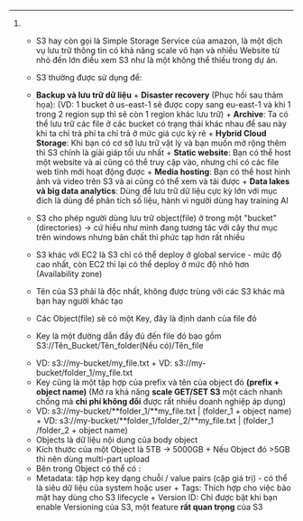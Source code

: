 
---
1. - S3 hay còn gọi là Simple Storage Service của amazon, là một dịch vụ lưu trữ thông tin có khả năng scale vô hạn và nhiều Website từ nhỏ đến lớn điều xem S3 như là một không thể thiếu trong dự án.
    
    - S3 thường được sử dụng để:
    
    + **Backup và lưu trữ dữ liệu** + **Disaster recovery** (Phục hồi sau thảm họa): (VD: 1 bucket ở us-east-1 sẽ được copy sang eu-east-1 và khi 1 trong 2 region sụp thì sẽ còn 1 region khác lưu trữ) + **Archive**: Ta có thể lưu trữ các file ở các bucket có trạng thái khác nhau để sau này khi ta chỉ trả phí ta chỉ trả ở mức giá cực kỳ rẻ + **Hybrid Cloud Storage**: Khi bạn có cơ sỡ lưu trữ vật lý và bạn muốn mở rộng thêm thì S3 chính là giải giáp tối ưu nhất + **Static website**: Bạn có thể host một website và ai cũng có thể truy cập vào, nhưng chỉ có các file web tĩnh mới hoạt động được + **Media hosting**: Bạn có thể host hình ảnh và video trên S3 và ai cũng có thể xem và tải được + **Data lakes và big data analytics**: Dùng để lưu trữ dữ liệu cực kỳ lớn với mục đích là dùng để phân tích số liệu, hành vi người dùng hay training AI
    
    - S3 cho phép người dùng lưu trữ object(file) ở trong một "bucket"(directories) -> cứ hiểu như mình đang tương tác với cây thư mục trên windows nhưng bản chất thì phức tạp hơn rất nhiều
    
    - S3 khác với EC2 là S3 chỉ có thể deploy ở global service - mức độ cao nhất, còn EC2 thì lại có thể deploy ở mức độ nhỏ hơn (Availability zone)
    
    - Tên của S3 phải là độc nhất, không được trùng với các S3 khác mà bạn hay người khác tạo
    
    
    - Các Object(file) sẽ có một Key, đây là định danh của file đó
    - Key là một đường dẫn đầy đủ đến file đó bao gồm S3://Tên_Bucket/Tên_folder(Nếu có)/Tên_file
    
    + VD: s3://my-bucket/my_file.txt + VD: s3://my-bucket/folder_1/my_file.txt
    
    - Key cũng là một tập hợp của prefix và tên của object đó **(prefix + object name)** (Mở ra khả năng **scale GET/SET S3** một cách nhanh chống mà **chi phí không đổi** được rất nhiều doanh nghiệp áp dụng)
    
    + VD: s3://my-bucket/**folder_1/**my_file.txt | (folder_1 + object name) + VD: s3://my-bucket/**folder_1/folder_2/**my_file.txt | (folder_1 /folder_2 + object name)
    
    - Objects là dữ liệu nội dung của body object
    
    + Kích thước của một Object là 5TB -> 5000GB + Nếu Object đó >5GB thì nên dùng multi-part upload
    
    - Bên trong Object có thể có :
    
    + Metadata: tập hợp key dạng chuỗi / value pairs (cặp giá trị) - có thể là siêu dữ liệu của system hoặc user + Tags: Thích hợp cho việc bảo mật hay dùng cho S3 lifecycle + Version ID: Chỉ được bật khi bạn enable Versioning của S3, một feature **rất quan trọng** của S3